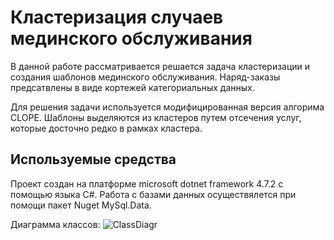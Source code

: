 # Кластеризация случаев мединского обслуживания

В данной работе рассматривается решается задача кластеризации и создания шаблонов мединского обслуживания. Наряд-заказы предсатвлены в виде кортежей категориальных данных.

Для решения задачи используется модифицированная версия алгорима CLOPE. Шаблоны выделяются из кластеров путем отсечения услуг, которые досточно редко в рамках кластера.

## Используемые средства
Проект создан на платформе microsoft dotnet framework 4.7.2 с помощью языка C#. Работа с базами данных осуществялется при помощи пакет Nuget MySql.Data.

Диаграмма классов:
![ClassDiagr](https://user-images.githubusercontent.com/57687004/196789680-c7ae200a-e8bb-489d-89bc-821fd062617a.png)
